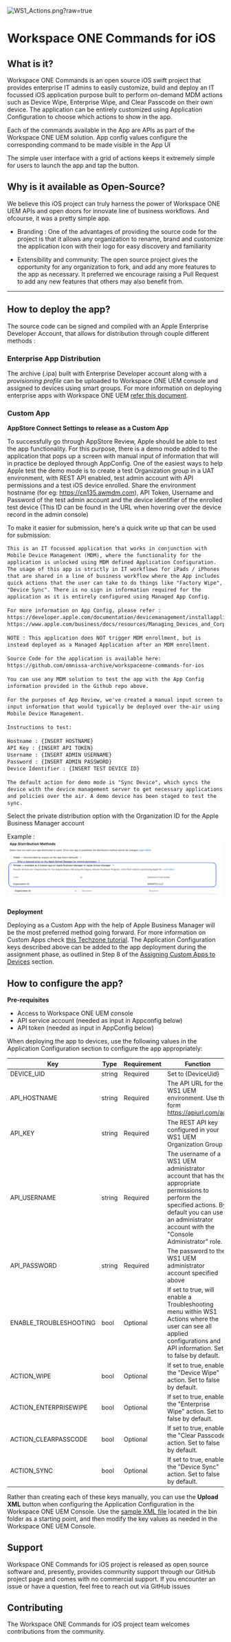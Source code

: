 
![WS1_Actions.png?raw=true](./bin/WS1_Actions.png)

# Workspace ONE Commands for iOS

## What is it?

Workspace ONE Commands is an open source iOS swift project that provides enterprise IT admins to easily customize, build and deploy an IT focussed iOS application purpose built to perform on-demand MDM actions such as Device Wipe, Enterprise Wipe, and Clear Passcode on their own device.  The application can be entirely customized using Application Configuration to choose which actions to show in the app.

Each of the commands available in the App are APIs as part of the Workspace ONE UEM solution. App config values configure the corresponding command to be made visible in the App UI

The simple user interface with a grid of actions keeps it extremely simple for users to launch the app and tap the button.

## Why is it available as Open-Source?

We believe this iOS project can truly harness the power of Workspace ONE UEM APIs and open doors for innovate line of business workflows. And ofcourse, it was a pretty simple app.

*  Branding :  One of the advantages of providing the source code for the project is that it allows any organization to rename, brand and customize the application icon with their logo for easy discovery and familiarity

*  Extensibility and community: The open source project gives the opportunity for any organization to fork, and add any more features to the app as necessary. It preferred we encourage raising a Pull Request to add any new features that others may also benefit from.

------------------------

## How to deploy the app?

The source code can be signed and compiled with an Apple Enterprise Developer Account, that allows for distribution through couple different methods :

### Enterprise App Distribution
The archive (.ipa) built with Enterprise Developer account along with a *provisioning profile* can be uploaded to Workspace ONE UEM console and assigned to devices using smart groups. For more information on deploying enterprise apps with Workspace ONE UEM [refer this document](https://docs.omnissa.com/en/Omnissa-Workspace-ONE-UEM/1811/Omnissa-Workspace-ONE-UEM-Mobile-Application-Management/GUID-AWT-CONFIG-INTERNAL-APPS-LOCAL.html).

### Custom App

**AppStore Connect Settings to release as a Custom App**

To successfully go through AppStore Review, Apple should be able to test the app functionality. For this purpose, there is a demo mode added to the application that pops up a screen with manual input of information that will in practice be deployed through AppConfig. One of the easiest ways to help Apple test the demo mode is to create a test Organization group in a UAT environment, with REST API enabled, test admin account with API permissions and a test iOS device enrolled. Share the environment hostname (for eg: https://cn135.awmdm.com), API Token, Username and Password of the test admin account and the device identifier of the enrolled test device (This ID can be found in the URL when hovering over the device record in the admin console)

To make it easier for submission, here's a quick write up that can be used for submission:

```
This is an IT focussed application that works in conjunction with Mobile Device Management (MDM), where the functionality for the application is unlocked using MDM defined Application Configuration. The usage of this app is strictly in IT workflows for iPads / iPhones that are shared in a line of business workflow where the App includes quick actions that the user can take to do things like "Factory Wipe", "Device Sync". There is no sign in information required for the application as it is entirely configured using Managed App Config.

For more information on App Config, please refer :
https://developer.apple.com/documentation/devicemanagement/installapplicationcommand/command
https://www.apple.com/business/docs/resources/Managing_Devices_and_Corporate_Data_on_iOS.pdf

NOTE : This application does NOT trigger MDM enrollment, but is instead deployed as a Managed Application after an MDM enrollment.

Source Code for the application is available here: https://github.com/omnissa-archive/workspaceone-commands-for-ios

You can use any MDM solution to test the app with the App Config information provided in the Github repo above.

For the purposes of App Review, we've created a manual input screen to input information that would typically be deployed over the-air using Mobile Device Management.

Instructions to test:

Hostname : {INSERT HOSTNAME}
API Key : {INSERT API TOKEN}
Username : {INSERT ADMIN USERNAME}
Password : {INSERT ADMIN PASSWORD}
Device Identifier : {INSERT TEST DEVICE ID}

The default action for demo mode is "Sync Device", which syncs the device with the device management server to get necessary applications and policies over the air. A demo device has been staged to test the sync.
```

Select the private distribution option with the Organization ID for the Apple Business Manager account

Example : 
![Distribution.png?raw=true](./bin/Distribution.png)

**Deployment**

Deploying as a Custom App with the help of Apple Business Manager will be the most preferred method going forward. For more information on Custom Apps check [this Techzone tutorial](https://techzone.omnissa.com/managing-ios-custom-apps-omnissa-workspace-one-operational-tutorial).  The Application Configuration keys described above can be added to the app deployment during the assignment phase, as outlined in Step 8 of the [Assigning Custom Apps to Devices](https://techzone.omnissa.com/managing-ios-custom-apps-omnissa-workspace-one-operational-tutorial#1249320) section.

## How to configure the app?

**Pre-requisites**

* Access to Workspace ONE UEM console
* API service account (needed as input in Appconfig below)
* API token (needed as input in AppConfig below)

When deploying the app to devices, use the following values in the Application Configuration section to configure the app appropriately:

| Key | Type | Requirement | Function |
| --- | --- | ---| --- |
| DEVICE_UID | string | Required| Set to {DeviceUid} |
| API_HOSTNAME | string | Required |The API URL for the WS1 UEM environment.  Use the form https://apiurl.com/api |
| API_KEY | string | Required |The REST API key configured in your WS1 UEM Organization Group |
| API_USERNAME | string | Required | The username of a WS1 UEM administrator account that has the appropriate permissions to perform the specified actions.  By default you can use an administrator account with the "Console Administrator" role. |
| API_PASSWORD | string  | Required | The password to the WS1 UEM administrator account specified above |
| ENABLE_TROUBLESHOOTING | bool | Optional | If set to true, will enable a Troubleshooting menu within WS1 Actions where the user can see all applied configurations and API information.  Set to false by default. |
| ACTION_WIPE | bool | Optional | If set to true, enables the "Device Wipe" action.  Set to false by default. |
|ACTION_ENTERPRISEWIPE | bool | Optional | If set to true, enables the "Enterprise Wipe" action.  Set to false by default. |
| ACTION_CLEARPASSCODE | bool | Optional | If set to true, enables the "Clear Passcode" action.  Set to false by default. |
| ACTION_SYNC | bool | Optional | If set to true, enables the "Device Sync" action.  Set to false by default. |

Rather than creating each of these keys manually, you can use the **Upload XML** button when configuring the Application Configuration in the Workspace ONE UEM Console.  Use the [sample XML file](./bin/WS1_Actions_appconfig.xml) located in the bin folder as a starting point, and then modify the key values as needed in the Workspace ONE UEM Console.

## Support
Workspace ONE Commands for iOS project is released as open source software and, presently, provides community support through our GitHub project page and comes with no commercial support. If you encounter an issue or have a question, feel free to reach out via GitHub issues

## Contributing
The Workspace ONE Commands for iOS project team welcomes contributions from the community.
